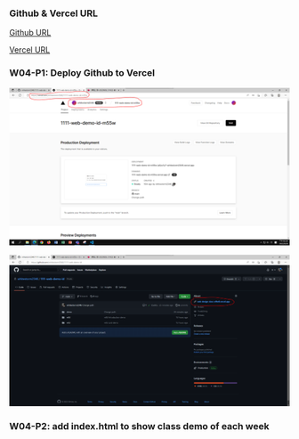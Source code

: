 ### Github & Vercel URL

[Github URL](https://github.com/whitestorm2346/1111-web-demo-id)

[Vercel URL](https://1111-web-demo-id-m55w.vercel.app/)

### W04-P1: Deploy Github to Vercel

![](w04-p1.png)

![](w04-p2.png)

### W04-P2: add index.html to show class demo of each week
